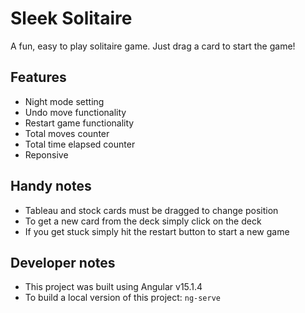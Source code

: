 # Sleek Solitaire

A fun, easy to play solitaire game. Just drag a card to start the game!

## Features
- Night mode setting
- Undo move functionality
- Restart game functionality
- Total moves counter
- Total time elapsed counter
- Reponsive

## Handy notes
- Tableau and stock cards must be dragged to change position
- To get a new card from the deck simply click on the deck
- If you get stuck simply hit the restart button to start a new game

## Developer notes
- This project was built using Angular v15.1.4
- To build a local version of this project: `ng-serve`
